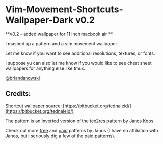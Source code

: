 # Vim-Movement-Shortcuts-Wallpaper-Dark v0.2


**v0.2 - added wallpaper for 11 inch macbook air ** 

I mashed up a pattern and a vim movement wallpaper.

Let me know if you want to see additional resolutions, textures, or fonts.

I suppose yu can also let me know if you would like to see cheat sheet wallpapers for anything else like tmux.

[@briandanowski](http://twitter.com/briandanowski)

## Credits:

Shortcut wallpaper source: [https://bitbucket.org/tednaleid/](https://bitbucket.org/tednaleid/)

The pattern is an inverted version of the [tex2res](http://subtlepatterns.com/?p=1190) pattern by [Janos Koos](http://joxadesign.com/) 

Check out more [free](http://joxadesign.com/Vintage-Tileable-Textures-2) and [paid](http://joxadesign.com/Vintage-Tileable-Textures) patterns by Janos (I have no affiliation with Janos, but I seriously dig a few of the paid patterns).